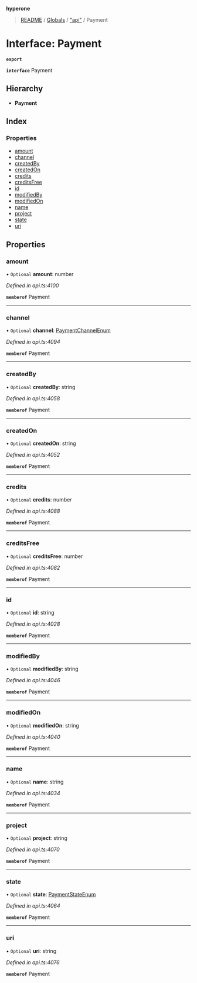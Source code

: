 **hyperone**

> [README](../README.md) / [Globals](../globals.md) / ["api"](../modules/_api_.md) / Payment

# Interface: Payment

**`export`** 

**`interface`** Payment

## Hierarchy

* **Payment**

## Index

### Properties

* [amount](_api_.payment.md#amount)
* [channel](_api_.payment.md#channel)
* [createdBy](_api_.payment.md#createdby)
* [createdOn](_api_.payment.md#createdon)
* [credits](_api_.payment.md#credits)
* [creditsFree](_api_.payment.md#creditsfree)
* [id](_api_.payment.md#id)
* [modifiedBy](_api_.payment.md#modifiedby)
* [modifiedOn](_api_.payment.md#modifiedon)
* [name](_api_.payment.md#name)
* [project](_api_.payment.md#project)
* [state](_api_.payment.md#state)
* [uri](_api_.payment.md#uri)

## Properties

### amount

• `Optional` **amount**: number

*Defined in api.ts:4100*

**`memberof`** Payment

___

### channel

• `Optional` **channel**: [PaymentChannelEnum](../enums/_api_.paymentchannelenum.md)

*Defined in api.ts:4094*

**`memberof`** Payment

___

### createdBy

• `Optional` **createdBy**: string

*Defined in api.ts:4058*

**`memberof`** Payment

___

### createdOn

• `Optional` **createdOn**: string

*Defined in api.ts:4052*

**`memberof`** Payment

___

### credits

• `Optional` **credits**: number

*Defined in api.ts:4088*

**`memberof`** Payment

___

### creditsFree

• `Optional` **creditsFree**: number

*Defined in api.ts:4082*

**`memberof`** Payment

___

### id

• `Optional` **id**: string

*Defined in api.ts:4028*

**`memberof`** Payment

___

### modifiedBy

• `Optional` **modifiedBy**: string

*Defined in api.ts:4046*

**`memberof`** Payment

___

### modifiedOn

• `Optional` **modifiedOn**: string

*Defined in api.ts:4040*

**`memberof`** Payment

___

### name

• `Optional` **name**: string

*Defined in api.ts:4034*

**`memberof`** Payment

___

### project

• `Optional` **project**: string

*Defined in api.ts:4070*

**`memberof`** Payment

___

### state

• `Optional` **state**: [PaymentStateEnum](../enums/_api_.paymentstateenum.md)

*Defined in api.ts:4064*

**`memberof`** Payment

___

### uri

• `Optional` **uri**: string

*Defined in api.ts:4076*

**`memberof`** Payment
